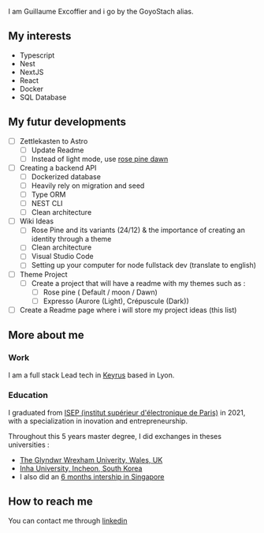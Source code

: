 I am Guillaume Excoffier and i go by the GoyoStach alias.

## My interests 

- Typescript
- Nest
- NextJS
- React
- Docker
- SQL Database


## My futur developments

- [ ] Zettlekasten to Astro
  - [ ] Update Readme
  - [ ] Instead of light mode, use [rose pine dawn](https://rosepinetheme.com/palette/ingredients)
- [ ] Creating a backend API
  - [ ] Dockerized database
  - [ ] Heavily rely on migration and seed
  - [ ] Type ORM
  - [ ] NEST CLI
  - [ ] Clean architecture
- [ ] Wiki Ideas
  - [ ] Rose Pine and its variants (24/12) & the importance of creating an identity through a theme
  - [ ] Clean architecture
  - [ ] Visual Studio Code
  - [ ] Setting up your computer for node fullstack dev (translate to english)
- [ ] Theme Project
  - [ ] Create a project that will have a readme with my themes such as :
    - [ ] Rose pine ( Default / moon / Dawn)
    - [ ] Expresso (Aurore (Light), Crépuscule (Dark))
- [ ] Create a Readme page where i will store my project ideas (this list)

## More about me
### Work
I am a full stack Lead tech in [Keyrus](https://keyrus.com/fr/fr/home) based in Lyon.

### Education
I graduated from [ISEP (institut supérieur d'électronique de Paris)](https://en.isep.fr/) in 2021, with a specialization in inovation and entrepreneurship. 

Throughout this 5 years master degree, I did exchanges in theses universities :
- [The Glyndwr Wrexham Univerity, Wales, UK](https://glyndwr.ac.uk/)
- [Inha University, Incheon, South Korea](https://eng.inha.ac.kr/eng/index.do)
- I also did an [6 months intership in Singapore](https://www.3logytech.com/)

## How to reach me 

You can contact me through [linkedin](https://www.linkedin.com/in/guillaumeexcoffier/)
